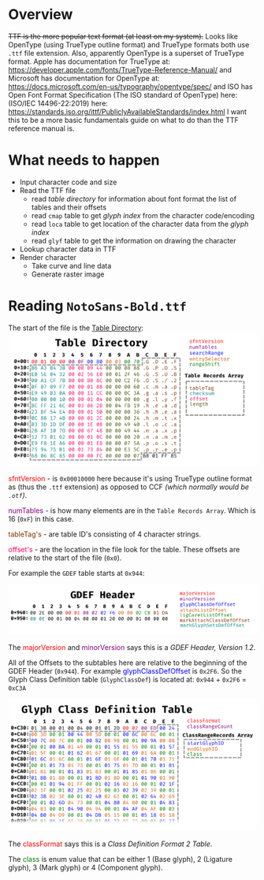 # Overview

~~TTF is the more popular text format (at least on my system).~~  Looks like OpenType (using TrueType outline format) and TrueType formats both use `.ttf` file extension. Also, apparently OpenType is a superset of TrueType format. Apple has documentation for TrueType at: https://developer.apple.com/fonts/TrueType-Reference-Manual/
and Microsoft has documentation for OpenType at: https://docs.microsoft.com/en-us/typography/opentype/spec/ and ISO has Open Font Format Specification (The ISO standard of OpenType) here: (ISO/IEC 14496-22:2019) here: https://standards.iso.org/ittf/PubliclyAvailableStandards/index.html
I want this to be a more basic fundamentals guide on what to do than the TTF reference manual is.

# What needs to happen

* Input character code and size
* Read the TTF file
    - read *table directory* for information about font format the list of tables and their offsets
    - read `cmap` table to get *glyph index* from the character code/encoding
    - read `loca` table to get location of the character data from the *glyph index*
    - read `glyf` table to get the information on drawing the character
* Lookup character data in TTF
* Render character
    - Take curve and line data
    - Generate raster image

# Reading `NotoSans-Bold.ttf`

The start of the file is the [Table Directory](https://docs.microsoft.com/en-us/typography/opentype/spec/otff#table-directory):
![Table Directory](res/table_directory.png)

<span style="color:#ff0000fd">sfntVersion</span> - is `0x00010000` here because it's using TrueType outline format as (thus the `.ttf` extension) as opposed to CCF *(which normally would be `.otf`)*.

<span style="color:#800080fd">numTables</span> - is how many elements are in the `Table Records Array`. Which is 16 (`0xF`) in this case.

<span style="color:#803300ff">tableTag's</span> - are table ID's consisting of 4 character strings.

<span style="color:#ff0066ff">offset's</span> - are the location in the file look for the table. These offsets are relative to the start of the file (`0x0`).

For example the `GDEF` table starts at `0x944`:

![GDEF Header](res/gdef_header.png)

The <span style="color:#ff0000fd">majorVersion</span> and <span style="color:#800080fd">minorVersion</span> says this is a *GDEF Header, Version 1.2*. 

All of the Offsets to the subtables here are relative to the beginning of the GDEF Header (`0x944`). For example <span style="color:#0000fffd">glyphClassDefOffset</span> is `0x2F6`. So the Glyph Class Definition table (`GlyphClassDef`) is located at: `0x944` + `0x2F6` = `0xC3A`

![Glyph Class Definition Table](res/glyph_class_definition_table.png)

The <span style="color:#ff0000fd">classFormat</span> says this is a *Class Definition Format 2 Table*.

The <span style="color:#008000fd">class</span> is enum value that can be either 1 (Base glyph), 2 (Ligature glyph), 3 (Mark glyph) or 4 (Component glyph).